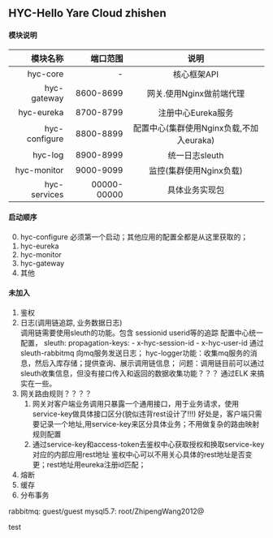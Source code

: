 HYC-Hello 
    Yare
    Cloud
zhishen
---
#### 模块说明
| 模块名称 | 端口范围 | 说明 |
| ---: | ---:    | :---: | 
| hyc-core|-|核心框架API |
| hyc-gateway|8600-8699|网关.使用Nginx做前端代理 |
| hyc-eureka|8700-8799|注册中心Eureka服务 |
| hyc-configure|8800-8899|配置中心(集群使用Nginx负载,不加入euraka) |
| hyc-log|8900-8999|统一日志sleuth |
| hyc-monitor|9000-9099|监控(集群使用Nginx负载) |
| hyc-services|00000-00000|具体业务实现包 |



#### 启动顺序
0. hyc-configure 必须第一个启动；其他应用的配置全都是从这里获取的；
1. hyc-eureka
2. hyc-monitor
3. hyc-gateway
4. 其他


#### 未加入
1. 鉴权
2. 日志(调用链追踪, 业务数据日志)  
   调用链需要使用sleuth的功能。包含 sessionid userid等的追踪
   配置中心统一配置，
     sleuth:
       propagation-keys:
         - x-hyc-session-id
         - x-hyc-user-id
   通过sleuth-rabbitmq 向mq服务发送日志；
   hyc-logger功能：收集mq服务的消息，然后入库存储；提供查询、展示调用链信息；
   问题：调用链目前可以通过sleuth收集信息，但没有接口传入和返回的数据收集功能？？？
        通过ELK 来搞实在一些。
3. 网关路由规则？？？？
    1. 网关对客户端业务调用只暴露一个通用接口，用于业务请求，使用service-key做具体接口区分(貌似违背rest设计了!!!)
       好处是，客户端只需要记录一个地址,用service-key来区分具体业务；不用做复杂的路由映射规则配置
    2. 通过service-key和access-token去鉴权中心获取授权和换取service-key对应的内部应用rest地址
       鉴权中心可以不用关心具体的rest地址是否变更；rest地址用eureka注册id匹配；
4. 熔断
5. 缓存
6. 分布事务


rabbitmq: guest/guest
mysql5.7: root/ZhipengWang2012@

test


